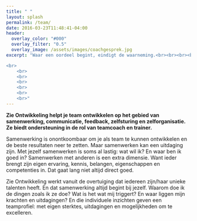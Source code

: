 ```yaml
---
title: " "
layout: splash
permalink: /team/
date: 2016-03-23T11:48:41-04:00
header:
  overlay_color: "#000"
  overlay_filter: "0.5"
  overlay_image: /assets/images/coachgesprek.jpg
excerpt: "Waar een oordeel begint, eindigt de waarneming.<br><br><br><br>

<br>
	<br>
	<br>
	<br>
	<br>
	<br>
	<br>"
---
```


**Zie Ontwikkeling helpt je team ontwikkelen op het gebied van samenwerking, communicatie, feedback, zelfsturing en zelforganisatie.  Ze biedt ondersteuning in de rol van teamcoach en trainer.**

Samenwerking is onontkoombaar om je als team te kunnen ontwikkelen en de beste resultaten neer te zetten. Maar samenwerken kan een uitdaging zijn. Met jezelf samenwerken is soms al lastig: wat wil ik? En waar ben ik goed in?
Samenwerken met anderen is een extra dimensie. Want ieder brengt zijn eigen ervaring, kennis, belangen, eigenschappen en competenties in. Dat gaat lang niet altijd direct goed.

Zie Ontwikkeling werkt vanuit de overtuiging dat iedereen zijn/haar unieke talenten heeft. En dat samenwerking altijd begint bij jezelf. Waarom doe ik de dingen zoals ik ze doe? Wat is het wat mij triggert? En waar liggen mijn krachten en uitdagingen?
En die individuele inzichten geven een teamprofiel: met eigen sterktes, uitdagingen en mogelijkheden om te excelleren.


